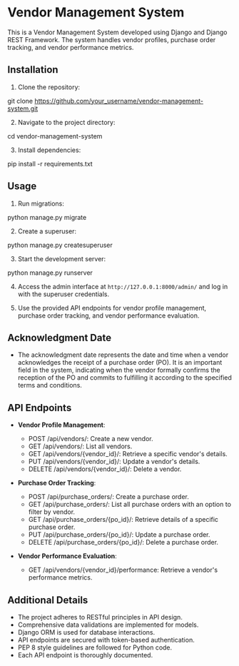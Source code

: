 # Vendor Management System

This is a Vendor Management System developed using Django and Django REST Framework. The system handles vendor profiles, purchase order tracking, and vendor performance metrics.

## Installation

1. Clone the repository:

git clone https://github.com/your_username/vendor-management-system.git

2. Navigate to the project directory:

cd vendor-management-system

3. Install dependencies:

pip install -r requirements.txt

## Usage

1. Run migrations:

python manage.py migrate

2. Create a superuser:

python manage.py createsuperuser

3. Start the development server:

python manage.py runserver

4. Access the admin interface at `http://127.0.0.1:8000/admin/` and log in with the superuser credentials.

5. Use the provided API endpoints for vendor profile management, purchase order tracking, and vendor performance evaluation.

## Acknowledgment Date

- The acknowledgment date represents the date and time when a vendor acknowledges the receipt of a purchase order (PO). It is an important field in the system, indicating when the vendor formally confirms the reception of the PO and commits to fulfilling it according to the specified terms and conditions.


## API Endpoints

- **Vendor Profile Management**:
  - POST /api/vendors/: Create a new vendor.
  - GET /api/vendors/: List all vendors.
  - GET /api/vendors/{vendor_id}/: Retrieve a specific vendor's details.
  - PUT /api/vendors/{vendor_id}/: Update a vendor's details.
  - DELETE /api/vendors/{vendor_id}/: Delete a vendor.

- **Purchase Order Tracking**:
  - POST /api/purchase_orders/: Create a purchase order.
  - GET /api/purchase_orders/: List all purchase orders with an option to filter by vendor.
  - GET /api/purchase_orders/{po_id}/: Retrieve details of a specific purchase order.
  - PUT /api/purchase_orders/{po_id}/: Update a purchase order.
  - DELETE /api/purchase_orders/{po_id}/: Delete a purchase order.

- **Vendor Performance Evaluation**:
  - GET /api/vendors/{vendor_id}/performance: Retrieve a vendor's performance metrics.

## Additional Details

- The project adheres to RESTful principles in API design.
- Comprehensive data validations are implemented for models.
- Django ORM is used for database interactions.
- API endpoints are secured with token-based authentication.
- PEP 8 style guidelines are followed for Python code.
- Each API endpoint is thoroughly documented.
